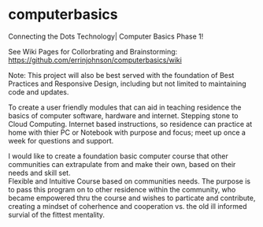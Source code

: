 # computerbasics
Connecting the Dots Technology| Computer Basics Phase 1!

See Wiki Pages for Collorbrating and Brainstorming: https://github.com/errinjohnson/computerbasics/wiki

Note: This project will also be best served with the foundation
of Best Practices and Responsive Design, including but not limited
to maintaining code and updates.  

To create a user friendly modules that can aid in teaching
residence the basics of computer software, hardware and internet.
Stepping stone to Cloud Computing.  Internet based instructions, 
so residence can practice at home with thier PC or Notebook with purpose and focus;
meet up once a week for questions and support.  

I would like to create a foundation basic computer course that other communities
can extrapulate from and make their own, based on their needs and skill set.  
Flexible and Intuitive Course based on communities needs.  The purpose is to
pass this program on to other residence within the community, who became empowered
thru the course and wishes to particate and contribute, creating a mindset of 
coherhence and cooperation vs. the old ill informed survial of the fittest mentality.

